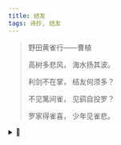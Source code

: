 ```yaml
---
title: 结友
tags: 诗抄, 结友
---
```


> 野田黄雀行——曹植
> 
> 高树多悲风，
> 海水扬其波。
> 
> 利剑不在掌，
> 结友何须多？
> 
> 不见篱间雀，
> 见鹞自投罗？
> 
> 罗家得雀喜，
> 少年见雀悲。


<details><summary>📝</summary>
【译文】

高高的树木常常被凄厉的寒风吹袭，平静的海面被吹得波浪迭起。

锋利的宝剑不在自己手掌之中，无援助之力又何必结交志同道合的朋友？

没看见篱笆上面那可怜的黄雀，为躲避凶狠的鹞却又撞进了网里吗？

张设罗网的人见到黄雀是多么欢喜，少年见到挣扎的黄雀却只能为之悲泣。

【说明】

历史背景

史载，建安二十四年（219年），曹操借故杀了曹植亲信杨修，次年曹丕继位，又杀了曹植知友丁氏兄弟。曹植身处动辄得咎的逆境，无力救助友人，于是写诗寄意。

原诗还有两句，遐想了少年解救了黄雀。此处删去，以符合史实。
</details>
